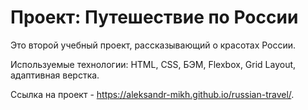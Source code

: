 # Проект: Путешествие по России

Это второй учебный проект, рассказывающий о красотах России. 

Используемые технологии: HTML, CSS, БЭМ, Flexbox, Grid Layout, адаптивная верстка.

Ссылка на проект - https://aleksandr-mikh.github.io/russian-travel/.

